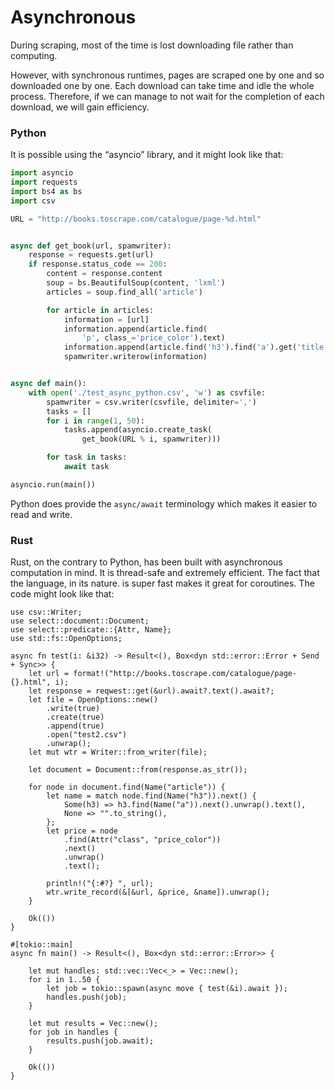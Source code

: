 # Asynchronous

During scraping, most of the time is lost downloading file rather than computing.

However, with synchronous runtimes, pages are scraped one by one and so downloaded one by one. Each download can take time and idle the whole process. Therefore, if we can manage to not wait for the completion of each download, we will gain efficiency.

### Python
It is possible using the “asyncio” library, and it might look like that:

```python
import asyncio
import requests
import bs4 as bs
import csv

URL = "http://books.toscrape.com/catalogue/page-%d.html"


async def get_book(url, spamwriter):
    response = requests.get(url)
    if response.status_code == 200:
        content = response.content
        soup = bs.BeautifulSoup(content, 'lxml')
        articles = soup.find_all('article')

        for article in articles:
            information = [url]
            information.append(article.find(
                'p', class_='price_color').text)
            information.append(article.find('h3').find('a').get('title'))
            spamwriter.writerow(information)


async def main():
    with open('./test_async_python.csv', 'w') as csvfile:
        spamwriter = csv.writer(csvfile, delimiter=',')
        tasks = []
        for i in range(1, 50):
            tasks.append(asyncio.create_task(
                get_book(URL % i, spamwriter)))

        for task in tasks:
            await task

asyncio.run(main())
```

Python does provide the `async/await` terminology which makes it easier to read and write.

### Rust

Rust, on the contrary to Python, has been built with asynchronous computation in mind. It is thread-safe and extremely efficient. The fact that the language, in its nature. is super fast makes it great for coroutines. The code might look like that:

```rust,noplaypen,editable
use csv::Writer;
use select::document::Document;
use select::predicate::{Attr, Name};
use std::fs::OpenOptions;

async fn test(i: &i32) -> Result<(), Box<dyn std::error::Error + Send + Sync>> {
    let url = format!("http://books.toscrape.com/catalogue/page-{}.html", i);
    let response = reqwest::get(&url).await?.text().await?;
    let file = OpenOptions::new()
        .write(true)
        .create(true)
        .append(true)
        .open("test2.csv")
        .unwrap();
    let mut wtr = Writer::from_writer(file);

    let document = Document::from(response.as_str());

    for node in document.find(Name("article")) {
        let name = match node.find(Name("h3")).next() {
            Some(h3) => h3.find(Name("a")).next().unwrap().text(),
            None => "".to_string(),
        };
        let price = node
            .find(Attr("class", "price_color"))
            .next()
            .unwrap()
            .text();

        println!("{:#?} ", url);
        wtr.write_record(&[&url, &price, &name]).unwrap();
    }

    Ok(())
}

#[tokio::main]
async fn main() -> Result<(), Box<dyn std::error::Error>> {

    let mut handles: std::vec::Vec<_> = Vec::new();
    for i in 1..50 {
        let job = tokio::spawn(async move { test(&i).await });
        handles.push(job);
    }

    let mut results = Vec::new();
    for job in handles {
        results.push(job.await);
    }

    Ok(())
}
```

‌